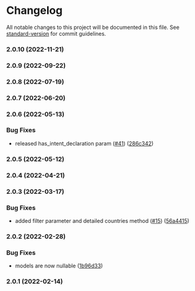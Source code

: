 # Changelog

All notable changes to this project will be documented in this file. See [standard-version](https://github.com/conventional-changelog/standard-version) for commit guidelines.

### 2.0.10 (2022-11-21)

### 2.0.9 (2022-09-22)

### 2.0.8 (2022-07-19)

### 2.0.7 (2022-06-20)

### 2.0.6 (2022-05-13)


### Bug Fixes

* released has_intent_declaration param ([#41](https://github.com/fattureincloud/fattureincloud-python-sdk/issues/41)) ([286c342](https://github.com/fattureincloud/fattureincloud-python-sdk/commit/286c342abcfff84d48c5bf80c2cc7bed383ddc45))

### 2.0.5 (2022-05-12)

### 2.0.4 (2022-04-21)

### 2.0.3 (2022-03-17)


### Bug Fixes

* added filter parameter and detailed countries method ([#15](https://github.com/fattureincloud/fattureincloud-python-sdk/issues/15)) ([56a4415](https://github.com/fattureincloud/fattureincloud-python-sdk/commit/56a4415d185b129d657ae0a16f41e5fb16da4c9b))

### 2.0.2 (2022-02-28)


### Bug Fixes

* models are now nullable ([1b96d33](https://github.com/fattureincloud/fattureincloud-python-sdk/commit/1b96d334b62315e29d5cf93cf4b913ca17bba7c8))

### 2.0.1 (2022-02-14)
